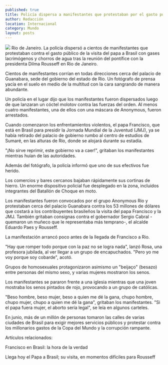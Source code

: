 ```yaml
---
published: true
title: Policía dispersa a manifestantes que protestaban por el gasto público de visita papal
author: Redacción
location: Internacional
category: Mundo
layout: posts
---
```


![](http://i.imgur.com/14iQEtzm.jpg)
Rio de Janeiro. La policía dispersó a cientos de manifestantes que protestaban contra el gasto público de la visita del papa a Brasil con gases lacrimógenos y chorros de agua tras la reunión del pontífice con la presidenta Dilma Rousseff en Rio de Janeiro.

Cientos de manifestantes corrían en todas direcciones cerca del palacio de Guanabara, sede del gobierno del estado de Rio. Un fotógrafo de prensa yacía en el suelo en medio de la multitud con la cara sangrando de manera abundante.

Un policía en el lugar dijo que los manifestantes fueron dispersados luego de que lanzaran un cóctel molotov contra las fuerzas del orden. Al menos cuatro manifestantes, una de ellos con una máscara de Anonymous, fueron arrestados.

Cuando comenzaron los enfrentamientos violentos, el papa Francisco, que está en Brasil para presidir la Jornada Mundial de la Juventud (JMJ), ya se había retirado del palacio de gobierno rumbo al centro de estudios de Sumaré, en las alturas de Rio, donde se alojará durante su estadía.

"¡No sirve reprimir, este gobierno va a caer!", gritaban los manifestantes mientras huían de las autoridades.

Además del fotógrafo, la policía informó que uno de sus efectivos fue herido.

Los comercios y bares cercanos bajaban rápidamente sus cortinas de hierro. Un enorme dispositivo policial fue desplegado en la zona, incluidos integrantes del Batallón de Choque en moto.

Los manifestantes fueron convocados por el grupo Anonymous Rio y protestaban cerca del palacio Guanabara contra los 53 millones de dólares que costará a los contribuyentes brasileños la visita del papa Francisco y la JMJ. También gritaban consignas contra el gobernador Sergio Cabral -quemaron un muñeco que le representaba más temprano-, el alcalde Eduardo Paes y Rousseff.

La manifestación arrancó poco antes de la llegada de Francisco a Rio.

"Hay que romper todo porque con la paz no se logra nada", lanzó Rosa, una profesora jubilada, al ver llegar a un grupo de encapuchados. "Pero yo me voy porque soy cobarde", acotó.

Grupos de homosexuales protagonizaron asimismo un "beijaço" (besazo) entre personas del mismo sexo, y varias mujeres mostraron los senos.

Los manifestantes se pararon frente a una iglesia mientras que una joven mostraba los senos pintados de rojo, provocando a un grupo de católicas.

"Beso hombre, beso mujer, beso a quien me dé la gana, chupo hombre, chupo mujer, chupo a quien me dé la gana", gritaban los manifestantes. "Si el papa fuera mujer, el aborto sería legal", se leía en algunos carteles.

En junio, más de un millón de personas tomaron las calles de varias ciudades de Brasil para exigir mejores servicios públicos y protestar contra los millonarios gastos de la Copa del Mundo y la corrupción rampante.

Artículos relacionados:

Francisco en Brasil: la hora de la verdad

Llega hoy el Papa a Brasil; su visita, en momentos difíciles para Rousseff
